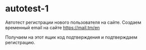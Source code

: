 # autotest-1
Автотест регистрации нового пользователя на сайте.
Создаем временный email на сайте https://mail.tm/en
<p>Получаем на этот ящик код подтверждения и подтверждаем регистрацию.

